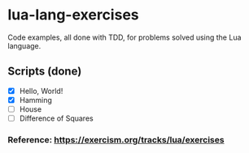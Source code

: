 # lua-lang-exercises
Code examples, all done with TDD, for problems solved using the Lua language.

## Scripts (done)

- [x] Hello, World!
- [x] Hamming
- [ ] House
- [ ] Difference of Squares

### Reference: https://exercism.org/tracks/lua/exercises
